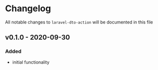 # Changelog

All notable changes to `laravel-dto-action` will be documented in this file

## v0.1.0 - 2020-09-30
### Added
- initial functionality
